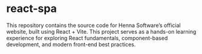 # react-spa
This repository contains the source code for Henna Software’s official website, built using React + Vite. This project serves as a hands-on learning experience for exploring React fundamentals, component-based development, and modern front-end best practices.
